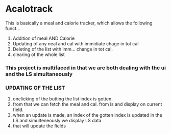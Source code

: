 # Acalotrack

This is basically a meal and calorie tracker,
which allows the following funct...

1. Addition of meal AND Calorie
2. Updating of any neal and cal with immidiate chage in tot cal
3. Deleting of the list with imm... change in tot cal.
4. clearing of the whole list

### This project is multifaced in that we are both dealing with the ui and the LS simultaneously

### UPDATING OF THE LIST

1. onclicking of the butting the list index is gotten.
2. from that we can fetch the meal and cal. from ls and display on current field.
3. when an update is made, an index of the gotten index is updated in the LS and simulteneously we display LS data
4. that will update the fields
